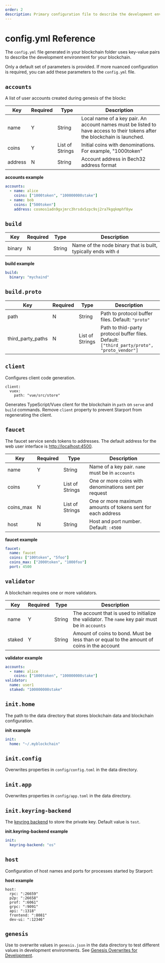```yaml
---
order: 2
description: Primary configuration file to describe the development environment for your blockchain.
---
```


# config.yml Reference

The `config.yml` file generated in your blockchain folder uses key-value pairs to describe the development environment for your blockchain.

Only a default set of parameters is provided. If more nuanced configuration is required, you can add these parameters to the `config.yml` file.


## `accounts`

A list of user accounts created during genesis of the blockc

| Key     | Required | Type            | Description                                                                                                                |
| ------- | -------- | --------------- | -------------------------------------------------------------------------------------------------------------------------- |
| name    | Y        | String          | Local name of a key pair. An account names must be listed to have access to their tokens after the blockchain is launched. |
| coins   | Y        | List of Strings | Initial coins with denominations. For example, "1000token"                                                                 |
| address | N        | String          | Account address in Bech32 address format                                                                                   |

**accounts example**

```yaml
accounts:
  - name: alice
    coins: ["1000token", "100000000stake"]
  - name: bob
    coins: ["500token"]
    address: cosmos1adn9gxjmrc3hrsdx5zpc9sj2ra7kgqkmphf8yw
```

## `build`

| Key    | Required | Type   | Description                                                    |
| ------ | -------- | ------ | -------------------------------------------------------------- |
| binary | N        | String | Name of the node binary that is built, typically ends with `d` |

**build example**

```yaml
build:
  binary: "mychaind"
```

## `build.proto`

| Key               | Required | Type            | Description                                                                                |
| ----------------- | -------- | --------------- | ------------------------------------------------------------------------------------------ |
| path              | N        | String          | Path to protocol buffer files. Default: `"proto"`                                          |
| third_party_paths | N        | List of Strings | Path to thid-party protocol buffer files. Default: `["third_party/proto", "proto_vendor"]` |

## `client`

Configures client code generation.

```
client:
  vuex:
    path: "vue/src/store"
```

Generates TypeScript/Vuex client for the blockchain in `path` on `serve` and `build` commands. Remove `client` property to prevent Starport from regenerating the client.

## `faucet`

The faucet service sends tokens to addresses. The default address for the web user interface is <http://localhost:4500>.

| Key       | Required | Type            | Description                                                 |
| --------- | -------- | --------------- | ----------------------------------------------------------- |
| name      | Y        | String          | Name of a key pair. `name` must be in `accounts`            |
| coins     | Y        | List of Strings | One or more coins with denominations sent per request       |
| coins_max | N        | List of Strings | One or more maximum amounts of tokens sent for each address |
| host      | N        | String          | Host and port number. Default: `:4500`                      |

**faucet example**

```yaml
faucet:
  name: faucet
  coins: ["100token", "5foo"]
  coins_max: ["2000token", "1000foo"]
  port: 4500
```

## `validator`

A blockchain requires one or more validators.

| Key    | Required | Type   | Description                                                                                     |
| ------ | -------- | ------ | ----------------------------------------------------------------------------------------------- |
| name   | Y        | String | The account that is used to initialize the validator. The `name` key pair must be in `accounts` |
| staked | Y        | String | Amount of coins to bond. Must be less than or equal to the amount of coins in the account       |

**validator example**

```yaml
accounts:
  - name: alice
    coins: ["1000token", "100000000stake"]
validator:
  name: user1
  staked: "100000000stake"
```

## `init.home`

The path to the data directory that stores blockchain data and blockchain configuration.

**init example**

```yaml
init:
  home: "~/.myblockchain"
```

## `init.config`

Overwrites properties in `config/config.toml` in the data directory.

## `init.app`

Overwrites properties in `config/app.toml` in the data directory.

## `init.keyring-backend`

The [keyring backend](https://docs.cosmos.network/master/run-node/keyring.html) to store the private key. Default value is `test`.

**init.keyring-backend example**

```yaml
init:
  keyring-backend: "os"
```

## `host`

Configuration of host names and ports for processes started by Starport:

**host example**

```
host:
  rpc: ":26659"
  p2p: ":26658"
  prof: ":6061"
  grpc: ":9091"
  api: ":1318"
  frontend: ":8081"
  dev-ui: ":12346"
```

## `genesis`

Use to overwrite values in `genesis.json` in the data directory to test different values in development environments. See [Genesis Overwrites for Development](https://docs.starport.network/configure/genesis.html).
